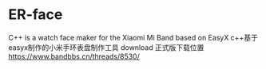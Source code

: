 # ER-face
C++ is a watch face maker for the Xiaomi Mi Band based on EasyX   c++基于easyx制作的小米手环表盘制作工具
download 正式版下载位置 https://www.bandbbs.cn/threads/8530/
